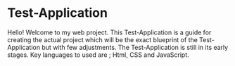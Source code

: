 # Test-Application
Hello! Welcome to my web project.
This Test-Application is a guide for creating the actual project which will be the exact blueprint of the Test-Application but with few adjustments.
The Test-Application is still in its early stages.
Key languages to used are ; Html, CSS and JavaScript.
